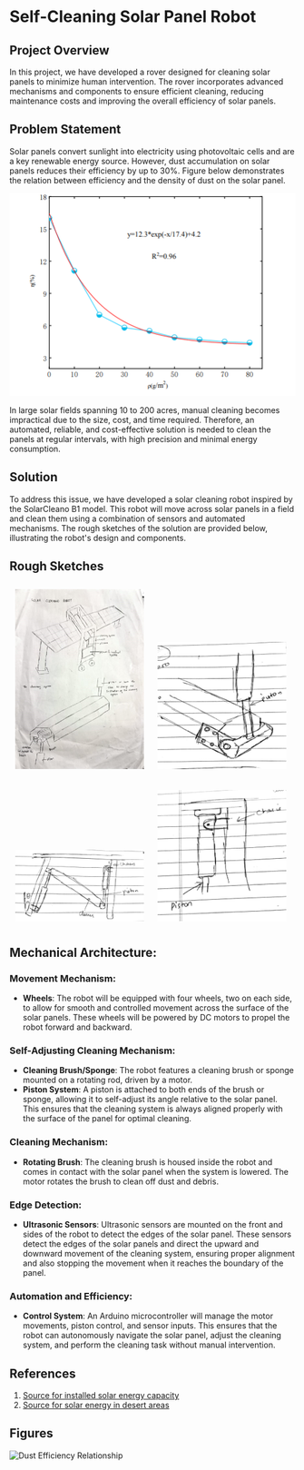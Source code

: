 # Self-Cleaning Solar Panel Robot

## Project Overview
In this project, we have developed a rover designed for cleaning solar panels to minimize human intervention. The rover incorporates advanced mechanisms and components to ensure efficient cleaning, reducing maintenance costs and improving the overall efficiency of solar panels.

## Problem Statement
Solar panels convert sunlight into electricity using photovoltaic cells and are a key renewable energy source. However, dust accumulation on solar panels reduces their efficiency by up to 30%.  Figure below demonstrates the relation between efficiency and the density of dust on the solar panel.

![Alt text](https://github.com/Tanushka-Sonde/Mechatronics-Project/blob/main/Screenshot%202024-08-23%20190057.png?raw=true)

In large solar fields spanning 10 to 200 acres, manual cleaning becomes impractical due to the size, cost, and time required. Therefore, an automated, reliable, and cost-effective solution is needed to clean the panels at regular intervals, with high precision and minimal energy consumption.

## Solution

To address this issue, we have developed a solar cleaning robot inspired by the SolarCleano B1 model. This robot will move across solar panels in a field and clean them using a combination of sensors and automated mechanisms. The rough sketches of the solution are provided below, illustrating the robot's design and components.

<h2>Rough Sketches</h2>

<p>
  <img src="https://github.com/Tanushka-Sonde/Mechatronics-Project/blob/main/Rough%20Sketches/rough_sketch_1.jpg?raw=true" alt="Rough Sketch 1" width="45%" style="display:inline; margin:2%;" />
  <img src="https://github.com/Tanushka-Sonde/Mechatronics-Project/blob/main/Rough%20Sketches/rough_sketch_2.jpg?raw=true" alt="Rough Sketch 2" width="45%" style="display:inline; margin:2%;" />
</p>

<p>
  <img src="https://github.com/Tanushka-Sonde/Mechatronics-Project/blob/main/Rough%20Sketches/rough_sketch_3.jpg?raw=true" alt="Rough Sketch 3" width="45%" style="display:inline; margin:2%;" />
  <img src="https://github.com/Tanushka-Sonde/Mechatronics-Project/blob/main/Rough%20Sketches/rough_sketch_4.jpg?raw=true" alt="Rough Sketch 4" width="45%" style="display:inline; margin:2%;" />
</p>

## Mechanical Architecture:

### Movement Mechanism:
- **Wheels**: The robot will be equipped with four wheels, two on each side, to allow for smooth and controlled movement across the surface of the solar panels. These wheels will be powered by DC motors to propel the robot forward and backward.

### Self-Adjusting Cleaning Mechanism:
- **Cleaning Brush/Sponge**: The robot features a cleaning brush or sponge mounted on a rotating rod, driven by a motor.
- **Piston System**: A piston is attached to both ends of the brush or sponge, allowing it to self-adjust its angle relative to the solar panel. This ensures that the cleaning system is always aligned properly with the surface of the panel for optimal cleaning.

### Cleaning Mechanism:
- **Rotating Brush**: The cleaning brush is housed inside the robot and comes in contact with the solar panel when the system is lowered. The motor rotates the brush to clean off dust and debris.

### Edge Detection:
- **Ultrasonic Sensors**: Ultrasonic sensors are mounted on the front and sides of the robot to detect the edges of the solar panel. These sensors detect the edges of the solar panels and direct the upward and downward movement of the cleaning system, ensuring proper alignment and also stopping the movement when it reaches the boundary of the panel.

### Automation and Efficiency:
- **Control System**: An Arduino microcontroller will manage the motor movements, piston control, and sensor inputs. This ensures that the robot can autonomously navigate the solar panel, adjust the cleaning system, and perform the cleaning task without manual intervention.

## References
1. [Source for installed solar energy capacity](https://www.sciencedirect.com/science/article/pii/S2352484723014579)
2. [Source for solar energy in desert areas](https://www.mdpi.com/1996-1073/16/19/6794)

## Figures
![Dust Efficiency Relationship](path/to/your/graph_image.png)
